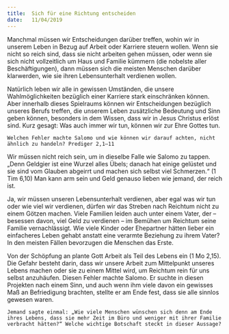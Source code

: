 ```yaml
---
title:  Sich für eine Richtung entscheiden
date:   11/04/2019
---
```


Manchmal müssen wir Entscheidungen darüber treffen, wohin wir in unserem Leben in Bezug auf Arbeit oder Karriere steuern wollen. Wenn sie nicht so reich sind, dass sie nicht arbeiten gehen müssen, oder wenn sie sich nicht vollzeitlich um Haus und Familie kümmern (die nobelste aller Beschäftigungen), dann müssen sich die meisten Menschen darüber klarwerden, wie sie ihren Lebensunterhalt verdienen wollen.

Natürlich leben wir alle in gewissen Umständen, die unsere Wahlmöglichkeiten bezüglich einer Karriere stark einschränken können. Aber innerhalb dieses Spielraums können wir Entscheidungen bezüglich unseres Berufs treffen, die unserem Leben zusätzliche Bedeutung und Sinn geben können, besonders in dem Wissen, dass wir in Jesus Christus erlöst sind. Kurz gesagt: Was auch immer wir tun, können wir zur Ehre Gottes tun.

`Welchen Fehler machte Salomo und wie können wir darauf achten, nicht ähnlich zu handeln? Prediger 2,1–11`

Wir müssen nicht reich sein, um in dieselbe Falle wie Salomo zu tappen. „Denn Geldgier ist eine Wurzel alles Übels; danach hat einige gelüstet und sie sind vom Glauben abgeirrt und machen sich selbst viel Schmerzen.“ (1 Tim 6,10) Man kann arm sein und Geld genauso lieben wie jemand, der reich ist.

Ja, wir müssen unseren Lebensunterhalt verdienen, aber egal was wir tun oder wie viel wir verdienen, dürfen wir das Streben nach Reichtum nicht zu einem Götzen machen. Viele Familien leiden auch unter einem Vater, der – besessen davon, viel Geld zu verdienen – im Bemühen um Reichtum seine Familie vernachlässigt. Wie viele Kinder oder Ehepartner hätten lieber ein einfacheres Leben gehabt anstatt eine verarmte Beziehung zu ihrem Vater? In den meisten Fällen bevorzugen die Menschen das Erste.

Von der Schöpfung an plante Gott Arbeit als Teil des Lebens ein (1 Mo 2,15). Die Gefahr besteht darin, dass wir unsere Arbeit zum Mittelpunkt unseres Lebens machen oder sie zu einem Mittel wird, um Reichtum rein für uns selbst anzuhäufen. Diesen Fehler machte Salomo. Er suchte in diesen Projekten nach einem Sinn, und auch wenn ihm viele davon ein gewisses Maß an Befriedigung brachten, stellte er am Ende fest, dass sie alle sinnlos gewesen
waren.

`Jemand sagte einmal: „Wie viele Menschen wünschen sich denn am Ende ihres Lebens, dass sie mehr Zeit im Büro und weniger mit ihrer Familie verbracht hätten?“ Welche wichtige Botschaft steckt in dieser Aussage?`
